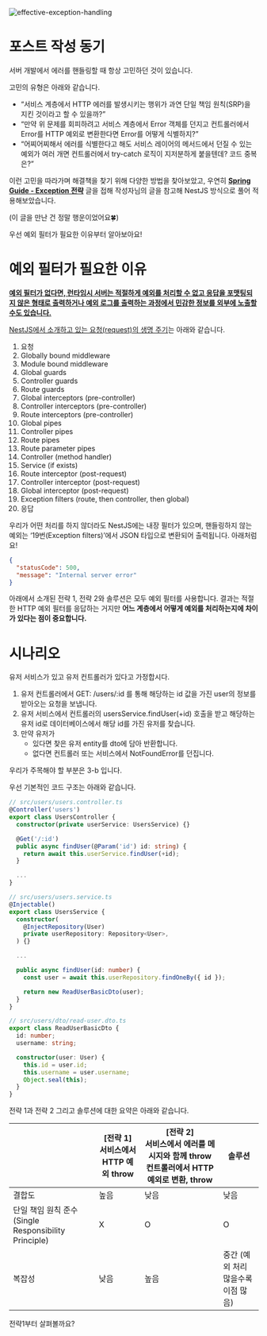 ![effective-exception-handling](https://user-images.githubusercontent.com/30682847/221353096-a09cde54-6013-46eb-97dd-0c012b0701cf.png)

# 포스트 작성 동기

서버 개발에서 에러를 핸들링할 때 항상 고민하던 것이 있습니다.

고민의 유형은 아래와 같습니다.

- “서비스 계층에서 HTTP 에러를 발생시키는 행위가 과연 단일 책임 원칙(SRP)을 지킨 것이라고 할 수 있을까?”
- “만약 위 문제를 회피하려고 서비스 계층에서 Error 객체를 던지고 컨트롤러에서 Error를 HTTP 예외로 변환한다면 Error를 어떻게 식별하지?”
- “어찌어찌해서 에러를 식별한다고 해도 서비스 레이어의 메서드에서 던질 수 있는 예외가 여러 개면 컨트롤러에서 try-catch 로직이 지저분하게 붙을텐데? 코드 중복은?”

이런 고민을 따라가며 해결책을 찾기 위해 다양한 방법을 찾아보았고, 우연히 **[Spring Guide - Exception 전략](https://cheese10yun.github.io/spring-guide-exception/)** 글을 접해 작성자님의 글을 참고해 NestJS 방식으로 풀어 적용해보았습니다.

(이 글을 만난 건 정말 행운이었어요🍀)

우선 예외 필터가 필요한 이유부터 알아보아요!

# 예외 필터가 필요한 이유

<u>**예외 필터가 없다면, 런타임시 서버는 적절하게 예외를 처리할 수 없고 응답을 포맷팅되지 않은 형태로 출력하거나 예외 로그를 출력하는 과정에서 민감한 정보를 외부에 노출할 수도 있습니다.**</u>

[NestJS에서 소개하고 있는 요청(request)의 생명 주기](https://docs.nestjs.com/faq/request-lifecycle)는 아래와 같습니다.

1. 요청
2. Globally bound middleware
3. Module bound middleware
4. Global guards
5. Controller guards
6. Route guards
7. Global interceptors (pre-controller)
8. Controller interceptors (pre-controller)
9. Route interceptors (pre-controller)
10. Global pipes
11. Controller pipes
12. Route pipes
13. Route parameter pipes
14. Controller (method handler)
15. Service (if exists)
16. Route interceptor (post-request)
17. Controller interceptor (post-request)
18. Global interceptor (post-request)
19. Exception filters (route, then controller, then global)
20. 응답

우리가 어떤 처리를 하지 않더라도 NestJS에는 내장 필터가 있으며, 핸들링하지 않는 예외는 ‘19번(Exception filters)’에서 JSON 타입으로 변환되어 출력됩니다. 아래처럼요!

```json
{
  "statusCode": 500,
  "message": "Internal server error"
}
```

아래에서 소개된 전략 1, 전략 2와 솔루션은 모두 예외 필터를 사용합니다. 결과는 적절한 HTTP 예외 필터를 응답하는 거지만 **어느 계층에서 어떻게 예외를 처리하는지에 차이가 있다는 점이 중요합니다.**

# 시나리오

유저 서비스가 있고 유저 컨트롤러가 있다고 가정합시다.

1. 유저 컨트롤러에서 GET: /users/:id 를 통해 해당하는 id 값을 가진 user의 정보를 받아오는 요청을 보냅니다.
2. 유저 서비스에서 컨트롤러의 usersService.findUser(+id) 호출을 받고 해당하는 유저 id로 데이터베이스에서 해당 id를 가진 유저를 찾습니다.
3. 만약 유저가
   * 있다면 찾은 유저 entity를 dto에 담아 반환합니다.
   * 없다면 컨트롤러 또는 서비스에서 NotFoundError를 던집니다.

우리가 주목해야 할 부분은 3-b 입니다.

우선 기본적인 코드 구조는 아래와 같습니다.

```typescript
// src/users/users.controller.ts
@Controller('users')
export class UsersController {
  constructor(private userService: UsersService) {}

  @Get('/:id')
  public async findUser(@Param('id') id: string) {
    return await this.userService.findUser(+id);
  }

  ...
}

// src/users/users.service.ts
@Injectable()
export class UsersService {
  constructor(
    @InjectRepository(User)
    private userRepository: Repository<User>,
  ) {}

  ...

  public async findUser(id: number) {
    const user = await this.userRepository.findOneBy({ id });

    return new ReadUserBasicDto(user);
  }
}

// src/users/dto/read-user.dto.ts
export class ReadUserBasicDto {
  id: number;
  username: string;

  constructor(user: User) {
    this.id = user.id;
    this.username = user.username;
    Object.seal(this);
  }
}
```

전략 1과 전략 2 그리고 솔루션에 대한 요약은 아래와 같습니다.

|                                               | [전략 1] <br> 서비스에서 HTTP 예외 throw | [전략 2] <br> 서비스에서 에러를 메시지와 함께 throw 컨트롤러에서 HTTP 예외로 변환, throw | 솔루션                   |
|-----------------------------------------------|---------------------------------|---------------------------------------------------------------|-----------------------|
| 결합도                                           | 높음                              | 낮음                                                            | 낮음                    |
| 단일 책임 원칙 준수 (Single Responsibility Principle) | X                               | O                                                             | O                     |
| 복잡성                                           | 낮음                              | 높음                                                            | 중간 (예외 처리 많을수록 이점 많음) |

전략1부터 살펴볼까요?

